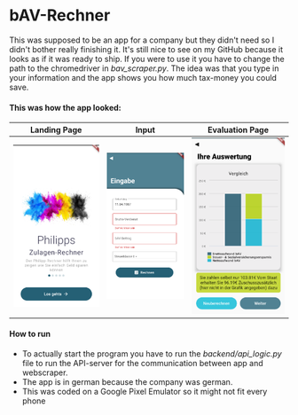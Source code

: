 # bAV-Rechner

This was supposed to be an app for a company but they didn't need so I didn't bother really finishing it. It's still nice to see on my GitHub because it looks as if it was ready to ship.
If you were to use it you have to change the path to the chromedriver in *bav_scraper.py*. 
The idea was that you type in your information and the app shows you how much tax-money you could save. 

#### This was how the app looked:

Landing Page               | Input                     | Evaluation Page 
:-------------------------:|:-------------------------:|:-------------------------:
![](./assets/readme1.png)|![](./assets/readme2.png)|![](./assets/readme3.png)


#### How to run
* To actually start the program you have to run the *backend/api_logic.py* file to run the API-server for the communication between app and webscraper.
* The app is in german because the company was german. 
* This was coded on a Google Pixel Emulator so it might not fit every phone
